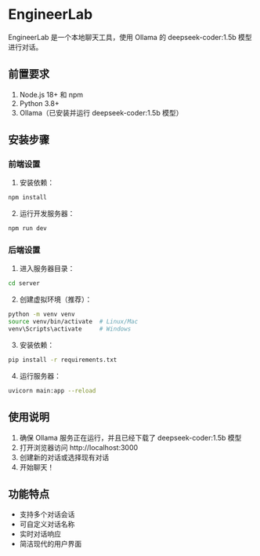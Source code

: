 # EngineerLab

EngineerLab 是一个本地聊天工具，使用 Ollama 的 deepseek-coder:1.5b 模型进行对话。

## 前置要求

1. Node.js 18+ 和 npm
2. Python 3.8+
3. Ollama（已安装并运行 deepseek-coder:1.5b 模型）

## 安装步骤

### 前端设置

1. 安装依赖：
```bash
npm install
```

2. 运行开发服务器：
```bash
npm run dev
```

### 后端设置

1. 进入服务器目录：
```bash
cd server
```

2. 创建虚拟环境（推荐）：
```bash
python -m venv venv
source venv/bin/activate  # Linux/Mac
venv\Scripts\activate     # Windows
```

3. 安装依赖：
```bash
pip install -r requirements.txt
```

4. 运行服务器：
```bash
uvicorn main:app --reload
```

## 使用说明

1. 确保 Ollama 服务正在运行，并且已经下载了 deepseek-coder:1.5b 模型
2. 打开浏览器访问 http://localhost:3000
3. 创建新的对话或选择现有对话
4. 开始聊天！

## 功能特点

- 支持多个对话会话
- 可自定义对话名称
- 实时对话响应
- 简洁现代的用户界面 
